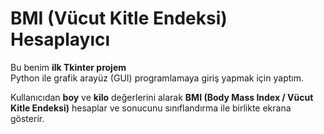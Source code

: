 # BMI (Vücut Kitle Endeksi) Hesaplayıcı 

Bu benim **ilk Tkinter projem**   
Python ile grafik arayüz (GUI) programlamaya giriş yapmak için yaptım.  

Kullanıcıdan **boy** ve **kilo** değerlerini alarak **BMI (Body Mass Index / Vücut Kitle Endeksi)** hesaplar ve sonucunu sınıflandırma ile birlikte ekrana gösterir.
